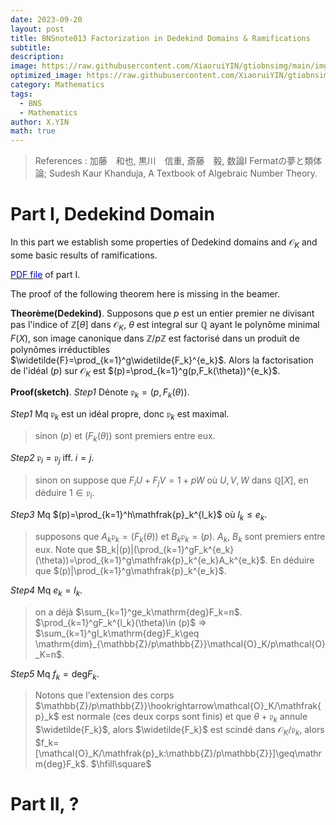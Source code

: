 ```yaml
---
date: 2023-09-20
layout: post
title: BNSnote013 Factorization in Dedekind Domains & Ramifications
subtitle: 
description: 
image: https://raw.githubusercontent.com/XiaoruiYIN/gtiobnsimg/main/img/IMG_0660.jpg
optimized_image: https://raw.githubusercontent.com/XiaoruiYIN/gtiobnsimg/main/img/IMG_0660.jpg
category: Mathematics
tags:
  - BNS
  - Mathematics
author: X.YIN
math: true
---
```


> References : 	加藤　和也, 黒川　信重, 斎藤　毅, 数論I Fermatの夢と類体論; Sudesh Kaur Khanduja, A Textbook of Algebraic Number Theory.

# Part I, Dedekind Domain

In this part we establish some properties of Dedekind domains and $\mathcal{O}_K$ and some basic results of ramifications.

[<font color="blue">PDF file</font>](https://xiaoruiyin.github.io/pdff/BNS013.pdf) of part I.

The proof of the following theorem here is missing in the beamer. 

**Theorème(Dedekind)**. Supposons que $p$ est un entier premier ne divisant pas l'indice of $\mathbb{Z}[\theta]$ dans $\mathcal{O}_{K}$, 
  $\theta$ est integral sur $\mathbb{Q}$ ayant le polynôme minimal $F(X)$, son image canonique dans $\mathbb{Z}/p\mathbb{Z}$ est factorisé dans un produit de polynômes irréductibles $\widetilde{F}=\prod_{k=1}^g\widetilde{F_k}^{e_k}$.
    Alors la factorisation de l'idéal $(p)$ sur $\mathcal{O}_K$ est $(p)=\prod_{k=1}^g(p,F_k(\theta))^{e_k}$.

**Proof(sketch)**. _Step1_ Dénote $\mathfrak{p}_k=(p,F_k(\theta))$. 

_Step1_  Mq $\mathfrak{p}_k$ est un idéal propre, donc $\mathfrak{p}_k$ est maximal.
> sinon $(p)$ et $(F_k(\theta))$ sont premiers entre eux.

_Step2_  $\mathfrak{p}_i=\mathfrak{p}_j$ iff. $i=j$. 
> sinon on suppose que $F_iU+F_jV=1+pW$ où $U, V, W$ dans $\mathbb{Q}[X]$, en déduire $1\in\mathfrak{p}_i$.

_Step3_  Mq $(p)=\prod_{k=1}^h\mathfrak{p}_k^{l_k}$ où $l_k\leq e_k$.
> supposons que $A_k\mathfrak{p}_k=(F_k(\theta))$ et $B_k\mathfrak{p}_k=(p)$.
> $A_k,\ B_k$ sont premiers entre eux. Note que $B_k|(p)|(\prod_{k=1}^gF_k^{e_k}(\theta))=\prod_{k=1}^g\mathfrak{p}_k^{e_k}A_k^{e_k}$. 
> En déduire que $(p)|\prod_{k=1}^g\mathfrak{p}_k^{e_k}$.

_Step4_  Mq $e_k=l_k$. 
> on a déjà $\sum_{k=1}^ge_k\mathrm{deg}F_k=n$. $\prod_{k=1}^gF_k^{l_k}(\theta)\in (p)$ $\Rightarrow$ $\sum_{k=1}^gl_k\mathrm{deg}F_k\geq \mathrm{dim}_{\mathbb{Z}/p\mathbb{Z}}\mathcal{O}_K/p\mathcal{O}_K=n$.

_Step5_  Mq $f_k=\mathrm{deg}F_k$.
> Notons que l'extension des corps $\mathbb{Z}/p\mathbb{Z}}\hookrightarrow\mathcal{O}_K/\mathfrak{p}_k$ est normale (ces deux corps sont finis) et que $\theta+\mathfrak{p}_k$ annule $\widetilde{F_k}$, alors $\widetilde{F_k}$ est scindé dans $\mathcal{O}_K/\mathfrak{p}_k$, alors $f_k=[\mathcal{O}_K/\mathfrak{p}_k:\mathbb{Z}/p\mathbb{Z}}]\geq\mathrm{deg}F_k$. $\hfill\square$


# Part II, ?
